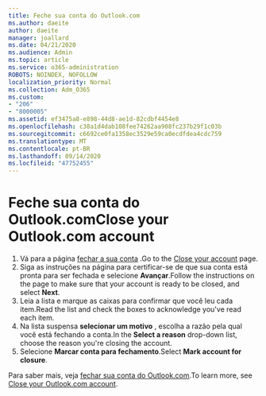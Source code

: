 ```yaml
---
title: Feche sua conta do Outlook.com
ms.author: daeite
author: daeite
manager: joallard
ms.date: 04/21/2020
ms.audience: Admin
ms.topic: article
ms.service: o365-administration
ROBOTS: NOINDEX, NOFOLLOW
localization_priority: Normal
ms.collection: Adm_O365
ms.custom:
- "206"
- "8000005"
ms.assetid: ef3475a8-e898-44d8-ae1d-82cdbf4454e8
ms.openlocfilehash: c38a1d4dab108fee74262aa908fc237b29f1c03b
ms.sourcegitcommit: c6692ce0fa1358ec3529e59ca0ecdfdea4cdc759
ms.translationtype: MT
ms.contentlocale: pt-BR
ms.lasthandoff: 09/14/2020
ms.locfileid: "47752455"
---
```

# <a name="close-your-outlookcom-account"></a><span data-ttu-id="a21b0-102">Feche sua conta do Outlook.com</span><span class="sxs-lookup"><span data-stu-id="a21b0-102">Close your Outlook.com account</span></span>

1. <span data-ttu-id="a21b0-103">Vá para a página [fechar a sua conta](https://go.microsoft.com/fwlink/p/?linkid=845493) .</span><span class="sxs-lookup"><span data-stu-id="a21b0-103">Go to the [Close your account](https://go.microsoft.com/fwlink/p/?linkid=845493) page.</span></span>
2. <span data-ttu-id="a21b0-104">Siga as instruções na página para certificar-se de que sua conta está pronta para ser fechada e selecione **Avançar**.</span><span class="sxs-lookup"><span data-stu-id="a21b0-104">Follow the instructions on the page to make sure that your account is ready to be closed, and select **Next**.</span></span>
3. <span data-ttu-id="a21b0-105">Leia a lista e marque as caixas para confirmar que você leu cada item.</span><span class="sxs-lookup"><span data-stu-id="a21b0-105">Read the list and check the boxes to acknowledge you've read each item.</span></span>
4. <span data-ttu-id="a21b0-106">Na lista suspensa **selecionar um motivo** , escolha a razão pela qual você está fechando a conta.</span><span class="sxs-lookup"><span data-stu-id="a21b0-106">In the **Select a reason** drop-down list, choose the reason you're closing the account.</span></span>
5. <span data-ttu-id="a21b0-107">Selecione **Marcar conta para fechamento**.</span><span class="sxs-lookup"><span data-stu-id="a21b0-107">Select **Mark account for closure**.</span></span>

<span data-ttu-id="a21b0-108">Para saber mais, veja [fechar sua conta do Outlook.com](https://support.office.com/article/564b801e-2a47-4cb2-afa8-12ead3185038?wt.mc_id=Office_Outlook_com_Alchemy).</span><span class="sxs-lookup"><span data-stu-id="a21b0-108">To learn more, see [Close your Outlook.com account](https://support.office.com/article/564b801e-2a47-4cb2-afa8-12ead3185038?wt.mc_id=Office_Outlook_com_Alchemy).</span></span>
  